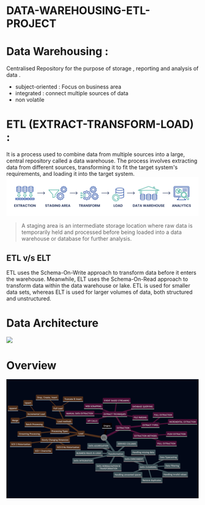 # DATA-WAREHOUSING-ETL-PROJECT

# Data Warehousing : 
Centralised Repository for the purpose of storage , reporting and analysis of data .
- subject-oriented : Focus on business area
- integrated : connect multiple sources of data 
- non volatile 

# ETL (EXTRACT-TRANSFORM-LOAD) : 
 It is a process used to combine data from multiple sources into a large, central repository called a data warehouse.
 The process involves extracting data from different sources, transforming it to fit the target system's requirements, and loading it into the target system.
 ![ETL](./Image/What-Is-ETL-1536x313.png)
 > A staging area is an intermediate storage location where raw data is temporarily held and processed before being loaded into a data warehouse or database for further analysis.

## ETL v/s ELT
ETL uses the Schema-On-Write approach to transform data before it enters the warehouse. Meanwhile, ELT uses the Schema-On-Read approach to transform data within the data warehouse or lake.
ETL is used for smaller data sets, whereas ELT is used for larger volumes of data, both structured and unstructured.

# Data Architecture 
[![](https://mermaid.ink/img/pako:eNp1jstuwjAQRX8lmlUrAYrjgBMvuiG8KnZ01aaLUWIeKrHR4KjQkH9vCC6lVeuV77nnWq4gM7kCCcutec_WSNZ7SlLtNWdYLUxJmdrXLnvd7kPycoHs9QaOHAxu4dhB7mByhqfRwRLa7tZgfvImd3M8KvLY_UUZ3SrzP5Xxt5L950x-OE-Eer80VDh76uzA2dPW_m3NnMWdNWutS_fourDpoAMr2uQgLZWqA4WiAs8RqvMuBbtWhUpBNtcc6S2FVNfNZof62Zjia0amXK1BLnG7b1K5y9GqZIMrwuJKsbRmcdTZdaN0rmhoSm1BRj5vHwVZwQFkwMNeHDDG2cBnUT9uyiNIPuhFIRcRE6HPhC9Y3YGP9hd-LxpwEcc85kwInwf9-hPC-KH-?type=png)](https://mermaid.live/edit#pako:eNp1jstuwjAQRX8lmlUrAYrjgBMvuiG8KnZ01aaLUWIeKrHR4KjQkH9vCC6lVeuV77nnWq4gM7kCCcutec_WSNZ7SlLtNWdYLUxJmdrXLnvd7kPycoHs9QaOHAxu4dhB7mByhqfRwRLa7tZgfvImd3M8KvLY_UUZ3SrzP5Xxt5L950x-OE-Eer80VDh76uzA2dPW_m3NnMWdNWutS_fourDpoAMr2uQgLZWqA4WiAs8RqvMuBbtWhUpBNtcc6S2FVNfNZof62Zjia0amXK1BLnG7b1K5y9GqZIMrwuJKsbRmcdTZdaN0rmhoSm1BRj5vHwVZwQFkwMNeHDDG2cBnUT9uyiNIPuhFIRcRE6HPhC9Y3YGP9hd-LxpwEcc85kwInwf9-hPC-KH-)
# Overview 
![alt text](./Image/image.png)
